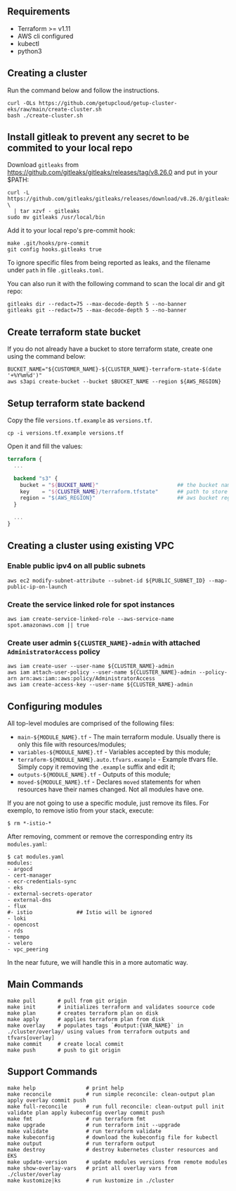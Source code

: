 ## Requirements

- Terraform >= v1.11
- AWS cli configured
- kubectl
- python3

## Creating a cluster

Run the command below and follow the instructions.

```
curl -OLs https://github.com/getupcloud/getup-cluster-eks/raw/main/create-cluster.sh
bash ./create-cluster.sh
```

## Install gitleak to prevent any secret to be commited to your local repo

Download `gitleaks` from https://github.com/gitleaks/gitleaks/releases/tag/v8.26.0 and put in your $PATH:

```
curl -L https://github.com/gitleaks/gitleaks/releases/download/v8.26.0/gitleaks_8.26.0_linux_x64.tar.gz \
  | tar xzvf - gitleaks
sudo mv gitleaks /usr/local/bin
```

Add it to your local repo's pre-commit hook:

```
make .git/hooks/pre-commit
git config hooks.gitleaks true
```

To ignore specific files from being reported as leaks, and the filename under `path` in file `.gitleaks.toml`.

You can also run it with the following command to scan the local dir and git repo:

```
gitleaks dir --redact=75 --max-decode-depth 5 --no-banner
gitleaks git --redact=75 --max-decode-depth 5 --no-banner
```

## Create terraform state bucket

If you do not already have a bucket to store terraform state, create one using the command below:

```
BUCKET_NAME="${CUSTOMER_NAME}-${CLUSTER_NAME}-terraform-state-$(date '+%Y%m%d')"
aws s3api create-bucket --bucket $BUCKET_NAME --region ${AWS_REGION}
```

## Setup terraform state backend

Copy the file `versions.tf.example` as `versions.tf`.

```
cp -i versions.tf.example versions.tf
```

Open it and fill the values:

```tf
terraform {
  ...

  backend "s3" {
    bucket = "${BUCKET_NAME}"                         ## the bucket name
    key    = "${CLUSTER_NAME}/terraform.tfstate"      ## path to store state file
    region = "$(AWS_REGION}"                          ## aws bucket region
  }

  ...
}
```

## Creating a cluster using existing VPC

### Enable public ipv4 on all **public** subnets

```
aws ec2 modify-subnet-attribute --subnet-id ${PUBLIC_SUBNET_ID} --map-public-ip-on-launch
```

### Create the service linked role for spot instances

```
aws iam create-service-linked-role --aws-service-name spot.amazonaws.com || true
```

### Create user admin `${CLUSTER_NAME}-admin` with attached `AdministratorAccess` policy

```
aws iam create-user --user-name ${CLUSTER_NAME}-admin
aws iam attach-user-policy --user-name ${CLUSTER_NAME}-admin --policy-arn arn:aws:iam::aws:policy/AdministratorAccess
aws iam create-access-key --user-name ${CLUSTER_NAME}-admin
```


## Configuring modules

All top-level modules are comprised of the following files:

- `main-${MODULE_NAME}.tf` - The main terraform module. Usually there is only this file with resources/modules;
- `variables-${MODULE_NAME}.tf` - Variables accepted by this module;
- `terraform-${MODULE_NAME}.auto.tfvars.example` - Example tfvars file. Simply copy it removing the `.example` suffix and edit it;
- `outputs-${MODULE_NAME}.tf` - Outputs of this module;
- `moved-${MODULE_NAME}.tf` - Declares `moved` statements for when resources have their names changed. Not all modules have one.

If you are not going to use a specific module, just remove its files.
For exemplo, to remove istio from your stack, execute:

```
$ rm *-istio-*
```
After removing, comment or remove the corresponding entry its `modules.yaml`:

```
$ cat modules.yaml
modules:
- argocd
- cert-manager
- ecr-credentials-sync
- eks
- external-secrets-operator
- external-dns
- flux
#- istio              ## Istio will be ignored
- loki
- opencost
- rds
- tempo
- velero
- vpc_peering
```

In the near future, we will handle this in a more automatic way.


## Main Commands

```
make pull       # pull from git origin
make init       # initializes terraform and validates soource code
make plan       # creates terraform plan on disk
make apply      # applies terraform plan from disk
make overlay    # populates tags `#output:{VAR_NAME}` in ./cluster/overlay/ using values from terraform outputs and tfvars[overlay]
make commit     # create local commit
make push       # push to git origin
```

## Support Commands

```
make help                # print help
make reconcile           # run simple reconcile: clean-output plan apply overlay commit push
make full-reconcile      # run full reconcile: clean-output pull init validate plan apply kubeconfig overlay commit push
make fmt                 # run terraform fmt
make upgrade             # run terraform init --upgrade 
make validate            # run terraform validate 
make kubeconfig          # download the kubeconfig file for kubectl
make output              # run terraform output
make destroy             # destroy kubernetes cluster resources and EKS
make update-version      # update modules versions from remote modules
make show-overlay-vars   # print all overlay vars from ./cluster/overlay
make kustomize|ks        # run kustomize in ./cluster
```
